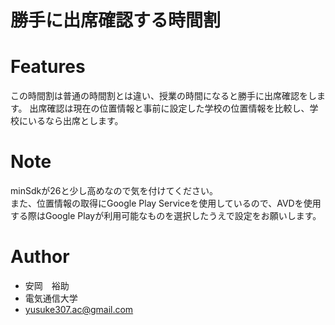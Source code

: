 # 勝手に出席確認する時間割


<!-- 
# DEMO

"hoge"の魅力が直感的に伝えわるデモ動画や図解を載せる
-->

# Features

この時間割は普通の時間割とは違い、授業の時間になると勝手に出席確認をします。
出席確認は現在の位置情報と事前に設定した学校の位置情報を比較し、学校にいるなら出席とします。

<!-- 
# Requirement

"hoge"を動かすのに必要なライブラリなどを列挙する

* huga 3.5.2
* hogehuga 1.0.2

# Installation

Requirementで列挙したライブラリなどのインストール方法を説明する

```bash
pip install huga_package
```

# Usage

DEMOの実行方法など、"hoge"の基本的な使い方を説明する
-->

# Note

minSdkが26と少し高めなので気を付けてください。<br>
また、位置情報の取得にGoogle Play Serviceを使用しているので、AVDを使用する際はGoogle Playが利用可能なものを選択したうえで設定をお願いします。

# Author

* 安岡　裕助
* 電気通信大学
* yusuke307.ac@gmail.com
